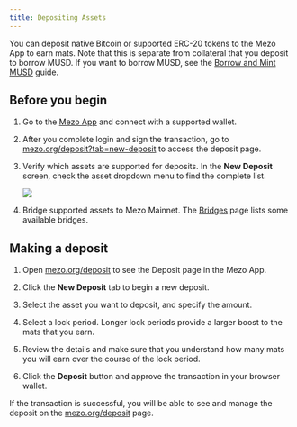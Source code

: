 ```yaml
---
title: Depositing Assets
---
```


You can deposit native Bitcoin or supported ERC-20 tokens to the Mezo App to earn mats. Note that this is separate from collateral that you deposit to borrow MUSD. If you want to borrow MUSD, see the [Borrow and Mint MUSD]() guide.

## Before you begin

1. Go to the [Mezo App](https://mezo.org/home) and connect with a supported wallet.
1. After you complete login and sign the transaction, go to [mezo.org/deposit?tab=new-deposit](https://mezo.org/deposit?tab=new-deposit) to access the deposit page.
1. Verify which assets are supported for deposits. In the **New Deposit** screen, check the asset dropdown menu to find the complete list.

    ![](/docs/images/portal/deposit-assets-list.avif)

1. Bridge supported assets to Mezo Mainnet. The [Bridges](/docs/users/mainnet/bridges) page lists some available bridges.

## Making a deposit

1. Open [mezo.org/deposit](https://mezo.org/deposit) to see the Deposit page in the Mezo App.

1. Click the **New Deposit** tab to begin a new deposit.

1. Select the asset you want to deposit, and specify the amount.

1. Select a lock period. Longer lock periods provide a larger boost to the mats that you earn.

1. Review the details and make sure that you understand how many mats you will earn over the course of the lock period.

1. Click the **Deposit** button and approve the transaction in your browser wallet.

If the transaction is successful, you will be able to see and manage the deposit on the [mezo.org/deposit](https://mezo.org/deposit) page.